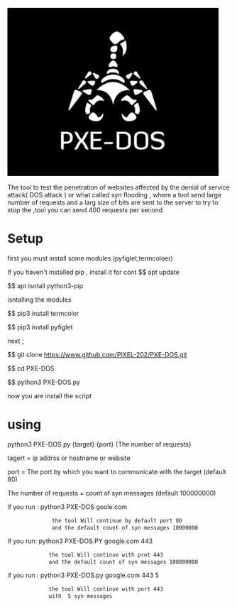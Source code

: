 ![x-word](logo.png)



The tool to 
test the 
penetration 
of websites 
affected by 
the denial 
of service 
attack( DOS attack )
or what called 
syn flooding
, where a
tool send
large number
of requests 
and a larg 
size of bits
are sent to 
the server 
to try to 
stop the ,tool
you can send
400 requests
per second

# Setup 

first you must install some modules (pyfiglet,termcoloer) 

If you haven't installed pip , install it for cont 
$$ apt update

$$ apt isntall python3-pip

isntalling the modules 

$$ pip3 install termcolor

$$ pip3 install pyfiglet 

next ; 

$$ git clone https://www.github.com/PIXEL-202/PXE-DOS.git

$$ cd PXE-DOS

$$ python3 PXE-DOS.py 

now you are install the script 

# using

 python3 PXE-DOS.py {target} {port} {The number of requests}
 
 tagert = ip addrss or hostname or website 
 
 port  = The port by which you want to communicate with the target (default 80)  
 
 The number of requests = count of syn messages (default 100000000)
 
 if you run : 
                  python3 PXE-DOS goole.com 
                  
                  the tool Will continue by default port 80 
                  and the default count of syn messages 10000000
if you run: 
                 python3 PXE-DOS.PY google.com 443
                 
                 the tool Will continue with prot 443
                 and the default count of syn messages 100000000
if you run : 
                 python3 PXE-DOS.py google.com 443 5
                 
                 the tool Will continue with port 443
                 with  5 syn messages 
                 
